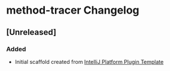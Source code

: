<!-- Keep a Changelog guide -> https://keepachangelog.com -->

# method-tracer Changelog

## [Unreleased]
### Added
- Initial scaffold created from [IntelliJ Platform Plugin Template](https://github.com/JetBrains/intellij-platform-plugin-template)
